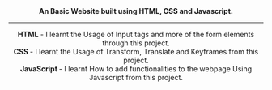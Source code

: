 <center><b>An Basic Website built using HTML, CSS and Javascript.</b><center> 
<hr>
<b>HTML</b> - I learnt the Usage of Input tags and more of the form elements through this project.<br>
<b>CSS </b> - I learnt the Usage of Transform, Translate and Keyframes from this project.<br>
<b>JavaScript </b> - I learnt How to add functionalities to the webpage Using Javascript from this project.
